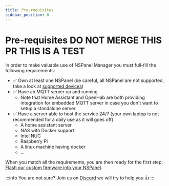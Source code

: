 ```yaml
---
title: Pre-requisites
sidebar_position: 0
---
```


# Pre-requisites DO NOT MERGE THIS PR THIS IS A TEST

In order to make valuable use of NSPanel Manager you must full-fill the following requirements:

* ✅ Own at least one NSPanel (be careful, all NSPanel are not supported, take a look at [supported devices](./supported-devices))
* ✅ Have an MQTT server up and running 
  * Note that Home Assistant and OpenHab are both providing integration for embedded MQTT server in case you don't want to setup a standalone server.
* ✅ Have a server able to host the service 24/7 (your own laptop is not recommended for a daily use as it will goes off)
  * A home assistant server
  * NAS with Docker support
  * Intel NUC
  * Raspberry Pi
  * A linux machine having docker
  * ...

When you match all the requirements, you are then ready for the first step: [Flash our custom firmware into your NSPanel](./flash-nspanel).

:::info
You are not sure? Join us on [Discord](https://discord.gg/RwXvAH56fE) we will try to help you 👍
:::
